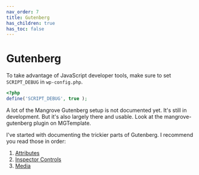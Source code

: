 ```yaml
---
nav_order: 7
title: Gutenberg
has_children: true
has_toc: false
---
```

# Gutenberg

To take advantage of JavaScript developer tools, make sure to set `SCRIPT_DEBUG` in `wp-config.php`.
```php
<?php
define('SCRIPT_DEBUG', true );
```

A lot of the Mangrove Gutenberg setup is not documented yet. It's still in development.
But it's also largely there and usable.
Look at the mangrove-gutenberg plugin on MGTemplate.

I've started with documenting the trickier parts of Gutenberg.
I recommend you read those in order:

1. [Attributes](/gutenberg/attributes)
1. [Inspector Controls](/gutenberg/inspector-controls)
1. [Media](/gutenberg/media)
